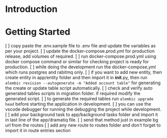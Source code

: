 # Introduction 

# Getting Started
[ ] copy paste the .env.sample file to .env file and update the variables as per your project.
[ ] update the docker-compose.prod.yml for production release, add volumes of required.
[ ] run docker-compose.prod.yml using docker compose command or similar for checking project is ready for production.
[ ] while doing the development run the docker-compose,yml which runs postgres and rabitmq only.
[ ] if you want to add new entity, then create entity in app/entity folder and then import it in __init__.py, then run `alembic revision --autogenerate -m "Added account table"` for generating the create or update table script automatically.
[ ] check and verify auto generated tables scripts in migration folder. if required modify the generated script.
[ ] to generate the required tables run `alembic upgrade head` before starting the application in development.
[ ] you can use the vscode debugger for running the debugging the project while development.
[ ] add your background task to app/background tasks folder and import it in last line of the app/dramatiq file.
[ ] send that method just in example bg url from the routes
[ ] add any new route to routes folder and don't forget to import it in route entries section
